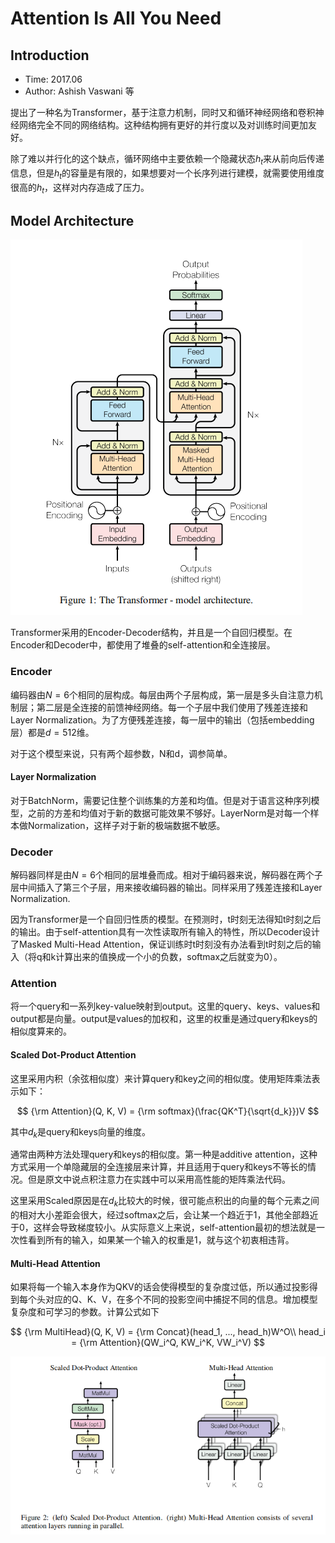 # Attention Is All You Need

## Introduction

* Time: 2017.06
* Author: Ashish Vaswani 等

提出了一种名为Transformer，基于注意力机制，同时又和循环神经网络和卷积神经网络完全不同的网络结构。这种结构拥有更好的并行度以及对训练时间更加友好。

除了难以并行化的这个缺点，循环网络中主要依赖一个隐藏状态$h_t$来从前向后传递信息，但是$h_t$的容量是有限的，如果想要对一个长序列进行建模，就需要使用维度很高的$h_t$，这样对内存造成了压力。

## Model Architecture

![The Transformer - model architecture](./../../../Resource/Pictures/transformer-architecture.png)

Transformer采用的Encoder-Decoder结构，并且是一个自回归模型。在Encoder和Decoder中，都使用了堆叠的self-attention和全连接层。

### Encoder

编码器由$N=6$个相同的层构成。每层由两个子层构成，第一层是多头自注意力机制层；第二层是全连接的前馈神经网络。每一个子层中我们使用了残差连接和Layer Normalization。为了方便残差连接，每一层中的输出（包括embedding层）都是$d=512$维。

对于这个模型来说，只有两个超参数，N和d，调参简单。

#### Layer Normalization

对于BatchNorm，需要记住整个训练集的方差和均值。但是对于语言这种序列模型，之前的方差和均值对于新的数据可能效果不够好。LayerNorm是对每一个样本做Normalization，这样子对于新的极端数据不敏感。

### Decoder

解码器同样是由$N=6$个相同的层堆叠而成。相对于编码器来说，解码器在两个子层中间插入了第三个子层，用来接收编码器的输出。同样采用了残差连接和Layer Normalization.

因为Transformer是一个自回归性质的模型。在预测时，t时刻无法得知t时刻之后的输出。由于self-attention具有一次性读取所有输入的特性，所以Decoder设计了Masked Multi-Head Attention，保证训练时t时刻没有办法看到t时刻之后的输入（将q和k计算出来的值换成一个小的负数，softmax之后就变为0）。

### Attention

将一个query和一系列key-value映射到output。这里的query、keys、values和output都是向量。output是values的加权和，这里的权重是通过query和keys的相似度算来的。

#### Scaled Dot-Product Attention

这里采用内积（余弦相似度）来计算query和key之间的相似度。使用矩阵乘法表示如下：

$$
{\rm Attention}(Q, K, V) = {\rm softmax}(\frac{QK^T}{\sqrt{d_k}})V
$$

其中$d_k$是query和keys向量的维度。

通常由两种方法处理query和keys的相似度。第一种是additive attention，这种方式采用一个单隐藏层的全连接层来计算，并且适用于query和keys不等长的情况。但是原文中说点积注意力在实践中可以采用高性能的矩阵乘法代码。

这里采用Scaled原因是在$d_k$比较大的时候，很可能点积出的向量的每个元素之间的相对大小差距会很大，经过softmax之后，会让某一个趋近于1，其他全部趋近于0，这样会导致梯度较小。从实际意义上来说，self-attention最初的想法就是一次性看到所有的输入，如果某一个输入的权重是1，就与这个初衷相违背。

#### Multi-Head Attention

如果将每一个输入本身作为QKV的话会使得模型的复杂度过低，所以通过投影得到每个头对应的Q、K、V，在多个不同的投影空间中捕捉不同的信息。增加模型复杂度和可学习的参数。计算公式如下

$$
{\rm MultiHead}(Q, K, V) = {\rm Concat}(head_1, ..., head_h)W^O\\
head_i = {\rm Attention}(QW_i^Q, KW_i^K, VW_i^V)
$$

![Scaled Dot-Product Attention and Multi-Head Attention](../../../Resource/Pictures/transformer-attention.png)
